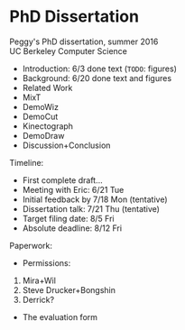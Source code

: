 # PhD Dissertation
Peggy's PhD dissertation, summer 2016<br />
UC Berkeley Computer Science

* Introduction: 6/3 done text (`TODO`: figures)
* Background: 6/20 done text and figures
* Related Work
* MixT
* DemoWiz
* DemoCut
* Kinectograph
* DemoDraw
* Discussion+Conclusion

Timeline:
- First complete draft...
- Meeting with Eric: 6/21 Tue
- Initial feedback by 7/18 Mon (tentative)
- Dissertation talk: 7/21 Thu (tentative)
- Target filing date: 8/5 Fri
- Absolute deadline: 8/12 Fri

Paperwork:
* Permissions:
1) Mira+Wil
2) Steve Drucker+Bongshin
3) Derrick?
* The evaluation form
